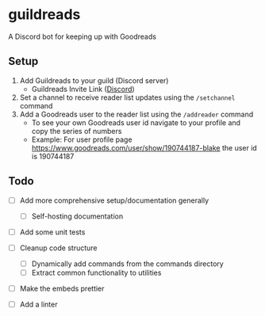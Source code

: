 # guildreads
A Discord bot for keeping up with Goodreads

## Setup
1. Add Guildreads to your guild (Discord server)
    * Guildreads Invite Link ([Discord](https://discord.com/oauth2/authorize?client_id=1385295938280620152))
2. Set a channel to receive reader list updates using the `/setchannel` command
3. Add a Goodreads user to the reader list using the `/addreader` command
    * To see your own Goodreads user id navigate to your profile and copy the
    series of numbers
    * Example: For user profile page https://www.goodreads.com/user/show/190744187-blake
    the user id is 190744187

## Todo
- [ ] Add more comprehensive setup/documentation generally
    - [ ] Self-hosting documentation
- [ ] Add some unit tests
- [ ] Cleanup code structure
    - [ ] Dynamically add commands from the commands directory
    - [ ] Extract common functionality to utilities
- [ ] Make the embeds prettier
- [ ] Add a linter

